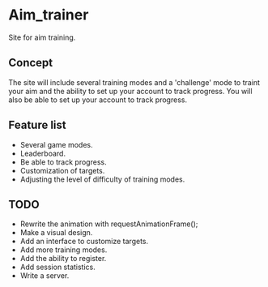 # Aim_trainer
Site for aim training.

## Concept

The site will include several training modes and a 'challenge' mode
to traint your aim and the ability
to set up your account to track progress. You will also be able to set up your account to track progress. 

## Feature list

* Several game modes.
* Leaderboard.
* Be able to track progress.
* Customization of targets.
* Adjusting the level of difficulty of training modes.

## TODO

* Rewrite the animation with requestAnimationFrame();
* Make a visual design.
* Add an interface to customize targets.
* Add more training modes.
* Add the ability to register.
* Add session statistics.
* Write a server.
